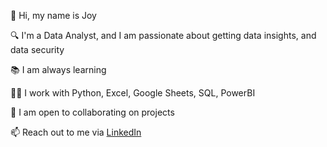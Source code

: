 👋 Hi, my name is Joy

🔍 I'm a Data Analyst, and I am passionate about getting data insights, and data security

📚 I am always learning

👩‍💻 I work with Python, Excel, Google Sheets, SQL, PowerBI

🤝 I am open to collaborating on projects

📫 Reach out to me via [LinkedIn](https://www.linkedin.com/in/joy-uwaoma-0315bb1ab/)
